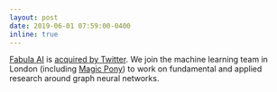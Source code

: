 ```yaml
---
layout: post
date: 2019-06-01 07:59:00-0400
inline: true
---
```


[Fabula AI](/assets/img/fabula.jpg) is [acquired by Twitter](https://techcrunch.com/2019/06/03/twitter-bags-deep-learning-talent-behind-london-startup-fabula-ai/). We join the machine learning team in London (including [Magic Pony](https://techcrunch.com/2016/06/20/twitter-is-buying-magic-pony-technology-which-uses-neural-networks-to-improve-images/)) to work on fundamental and applied research around graph neural networks.